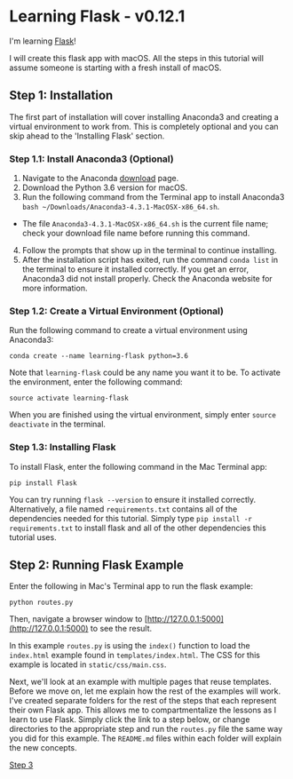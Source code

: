 # Learning Flask - v0.12.1
I'm learning [Flask](http://flask.pocoo.org)!

I will create this flask app with macOS. All the steps in this tutorial will assume someone is starting with a fresh install of macOS.

## Step 1: Installation

The first part of installation will cover installing Anaconda3 and creating a virtual environment to work from. This is completely optional and you can skip ahead to the 'Installing Flask' section.

### Step 1.1: Install Anaconda3 (Optional)

1. Navigate to the Anaconda [download](https://www.continuum.io/downloads) page.
2. Download the Python 3.6 version for macOS.
3. Run the following command from the Terminal app to install Anaconda3 ```bash ~/Downloads/Anaconda3-4.3.1-MacOSX-x86_64.sh```.
  - The file ```Anaconda3-4.3.1-MacOSX-x86_64.sh``` is the current file name; check your download file name before running this command.
4. Follow the prompts that show up in the terminal to continue installing.
5. After the installation script has exited, run the command ```conda list``` in the terminal to ensure it installed correctly. If you get an error, Anaconda3 did not install properly. Check the Anaconda website for more information.

### Step 1.2: Create a Virtual Environment (Optional)

Run the following command to create a virtual environment using Anaconda3:

```
conda create --name learning-flask python=3.6
```

Note that ```learning-flask``` could be any name you want it to be. To activate the environment, enter the following command:

```
source activate learning-flask
```

When you are finished using the virtual environment, simply enter ```source deactivate``` in the terminal.

### Step 1.3: Installing Flask

To install Flask, enter the following command in the Mac Terminal app:

```
pip install Flask
```

You can try running ```flask --version``` to ensure it installed correctly. Alternatively, a file named ```requirements.txt``` contains all of the dependencies needed for this tutorial. Simply type ```pip install -r requirements.txt``` to install flask and all of the other dependencies this tutorial uses.

## Step 2: Running Flask Example

Enter the following in Mac's Terminal app to run the flask example:

```
python routes.py
```

Then, navigate a browser window to [http://127.0.0.1:5000](http://127.0.0.1:5000) to see the result.

In this example ```routes.py``` is using the ```index()``` function to load the ```index.html``` example found in ```templates/index.html```. The CSS for this example is located in ```static/css/main.css```.

Next, we'll look at an example with multiple pages that reuse templates. Before we move on, let me explain how the rest of the examples will work. I've created separate folders for the rest of the steps that each represent their own Flask app. This allows me to compartmentalize the lessons as I learn to use Flask. Simply click the link to a step below, or change directories to the appropriate step and run the ```routes.py``` file the same way you did for this example. The ```README.md``` files within each folder will explain the new concepts.

[Step 3](https://github.com/rsm5139/learning-flask/tree/master/step_3)